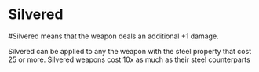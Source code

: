 # Silvered
#Silvered means that the weapon deals an additional +1 damage. 

Silvered can be applied to any the weapon with the steel property that cost 25 or more.
	Silvered weapons cost 10x as much as their steel counterparts